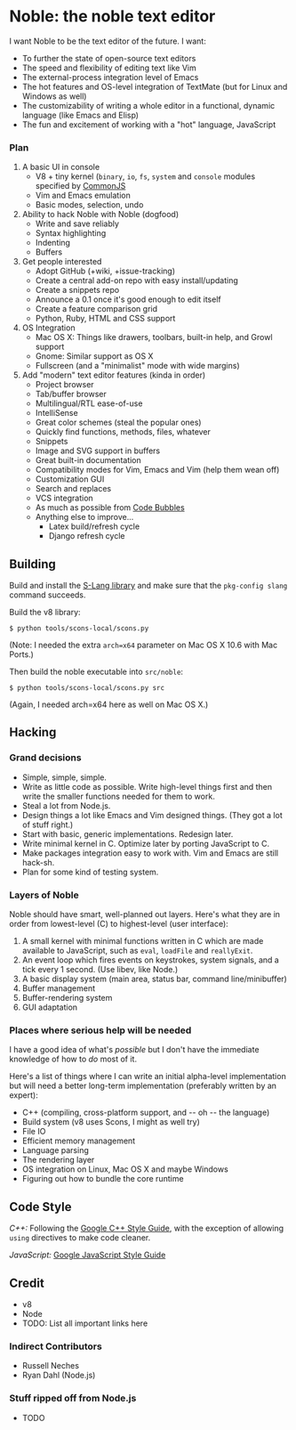 # Noble: the noble text editor #

I want Noble to be the text editor of the future. I want:

* To further the state of open-source text editors
* The speed and flexibility of editing text like Vim
* The external-process integration level of Emacs
* The hot features and OS-level integration of TextMate (but for Linux
  and Windows as well)
* The customizability of writing a whole editor in a functional,
  dynamic language (like Emacs and Elisp)
* The fun and excitement of working with a "hot" language, JavaScript

### Plan ###

1. A basic UI in console
   * V8 + tiny kernel (`binary`, `io`, `fs`, `system` and `console` modules specified by [CommonJS](http://wiki.commonjs.org/wiki/CommonJS)
   * Vim and Emacs emulation
   * Basic modes, selection, undo
1. Ability to hack Noble with Noble (dogfood)
   * Write and save reliably
   * Syntax highlighting
   * Indenting
   * Buffers
1. Get people interested
   * Adopt GitHub (+wiki, +issue-tracking)
   * Create a central add-on repo with easy install/updating
   * Create a snippets repo
   * Announce a 0.1 once it's good enough to edit itself
   * Create a feature comparison grid
   * Python, Ruby, HTML and CSS support
1. OS Integration
   * Mac OS X: Things like drawers, toolbars, built-in help, and Growl support
   * Gnome: Similar support as OS X
   * Fullscreen (and a "minimalist" mode with wide margins)
1. Add "modern" text editor features (kinda in order)
   * Project browser
   * Tab/buffer browser
   * Multilingual/RTL ease-of-use
   * IntelliSense
   * Great color schemes (steal the popular ones)
   * Quickly find functions, methods, files, whatever
   * Snippets
   * Image and SVG support in buffers
   * Great built-in documentation
   * Compatibility modes for Vim, Emacs and Vim (help them wean off)
   * Customization GUI
   * Search and replaces
   * VCS integration
   * As much as possible from
     [Code Bubbles](http://WWW.cs.brown.edu/people/acb/codebubbles_site.HM)
   * Anything else to improve...
     * Latex build/refresh cycle
     * Django refresh cycle

## Building ##

Build and install the [S-Lang library](http://www.jedsoft.org/slang/) and make sure that the `pkg-config slang` command succeeds.

Build the v8 library:

    $ python tools/scons-local/scons.py

(Note: I needed the extra `arch=x64` parameter on Mac OS X 10.6 with Mac Ports.)

Then build the noble executable into `src/noble`:

    $ python tools/scons-local/scons.py src

(Again, I needed arch=x64 here as well on Mac OS X.)

## Hacking ##

### Grand decisions ###

* Simple, simple, simple.
* Write as little code as possible. Write high-level things first and
  then write the smaller functions needed for them to work.
* Steal a lot from Node.js.
* Design things a lot like Emacs and Vim designed things. (They got a
  lot of stuff right.)
* Start with basic, generic implementations. Redesign later.
* Write minimal kernel in C. Optimize later by porting JavaScript to
  C.
* Make packages integration easy to work with. Vim and Emacs are still
  hack-sh.
* Plan for some kind of testing system.

### Layers of Noble ###

Noble should have smart, well-planned out layers. Here's what they are
in order from lowest-level (C) to highest-level (user interface):

1. A small kernel with minimal functions written in C which are made
   available to JavaScript, such as `eval`, `loadFile` and `reallyExit`.
1. An event loop which fires events on keystrokes, system signals, and
   a tick every 1 second. (Use libev, like Node.)
1. A basic display system (main area, status bar, command line/minibuffer)
1. Buffer management
1. Buffer-rendering system
1. GUI adaptation

### Places where serious help will be needed ###

I have a good idea of what's _possible_ but I don't have the
immediate knowledge of how to _do_ most of it.

Here's a list of things where I can write an initial alpha-level
implementation but will need a better long-term implementation
(preferably written by an expert):

* C++ (compiling, cross-platform support, and -- oh -- the language)
* Build system (v8 uses Scons, I might as well try)
* File IO
* Efficient memory management
* Language parsing
* The rendering layer
* OS integration on Linux, Mac OS X and maybe Windows
* Figuring out how to bundle the core runtime

## Code Style ##

*C++:* Following the [Google C++ Style Guide](http://google-styleguide.googlecode.com/svn/trunk/cppguide.xml), with the exception of allowing `using` directives to make code cleaner.

*JavaScript:* [Google JavaScript Style Guide](http://google-styleguide.googlecode.com/svn/trunk/javascriptguide.xml)

## Credit ##

* v8
* Node
* TODO: List all important links here

### Indirect Contributors ###

* Russell Neches
* Ryan Dahl (Node.js)

### Stuff ripped off from Node.js ##

* TODO
